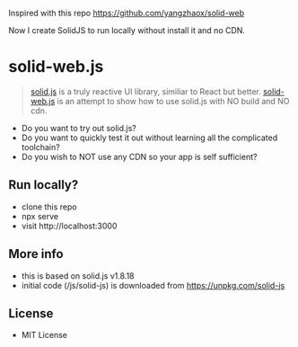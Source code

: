 Inspired with this repo https://github.com/yangzhaox/solid-web

Now I create SolidJS to run locally without install it and no CDN.

# solid-web.js

> [solid.js](https://www.solidjs.com/) is a truly reactive UI library, similiar to React but better. 
> [solid-web.js](https://raw.githubusercontent.com/rafimrfdn/solid-js-no-cdn/main/js/solid-web/solid-web-new.js) is an attempt to show how to use solid.js with NO build and NO cdn.

- Do you want to try out solid.js? 
- Do you want to quickly test it out without learning all the complicated toolchain?
- Do you wish to NOT use any CDN so your app is self sufficient?

## Run locally?

- clone this repo
- npx serve
- visit http://localhost:3000

## More info

- this is based on solid.js v1.8.18
- initial code (/js/solid-js) is downloaded from https://unpkg.com/solid-js

## License

- MIT License
